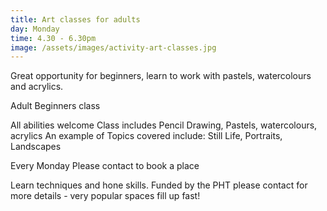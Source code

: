 ```yaml
---
title: Art classes for adults
day: Monday
time: 4.30 - 6.30pm
image: /assets/images/activity-art-classes.jpg
---
```

Great opportunity for beginners, learn to work with pastels, watercolours and acrylics.

Adult Beginners class

All abilities welcome Class includes Pencil Drawing, Pastels, watercolours, acrylics An example of Topics covered include: Still Life, Portraits, Landscapes

Every Monday  Please contact to book a place

Learn techniques and hone skills. Funded by the PHT please contact for more details - very popular spaces fill up fast!

